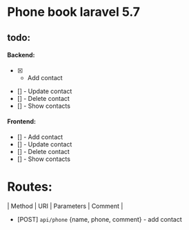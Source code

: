 # Phone book laravel 5.7

## todo:
#### Backend:
* [x] - Add contact
* [] - Update contact
* [] - Delete contact
* [] - Show contacts
#### Frontend:
* [] - Add contact
* [] - Update contact
* [] - Delete contact
* [] - Show contacts

# Routes:
| Method | URI | Parameters | Comment |
* [POST] `api/phone` {name, phone, comment} - add contact
